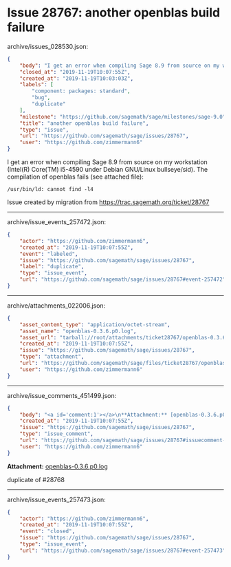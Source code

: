 # Issue 28767: another openblas build failure

archive/issues_028530.json:
```json
{
    "body": "I get an error when compiling Sage 8.9 from source on my workstation (Intel(R) Core(TM) i5-4590 under Debian GNU/Linux bullseye/sid). The compilation of openblas fails (see attached file):\n\n```\n/usr/bin/ld: cannot find -l4\n```\n\nIssue created by migration from https://trac.sagemath.org/ticket/28767\n\n",
    "closed_at": "2019-11-19T10:07:55Z",
    "created_at": "2019-11-19T10:03:03Z",
    "labels": [
        "component: packages: standard",
        "bug",
        "duplicate"
    ],
    "milestone": "https://github.com/sagemath/sage/milestones/sage-9.0",
    "title": "another openblas build failure",
    "type": "issue",
    "url": "https://github.com/sagemath/sage/issues/28767",
    "user": "https://github.com/zimmermann6"
}
```
I get an error when compiling Sage 8.9 from source on my workstation (Intel(R) Core(TM) i5-4590 under Debian GNU/Linux bullseye/sid). The compilation of openblas fails (see attached file):

```
/usr/bin/ld: cannot find -l4
```

Issue created by migration from https://trac.sagemath.org/ticket/28767





---

archive/issue_events_257472.json:
```json
{
    "actor": "https://github.com/zimmermann6",
    "created_at": "2019-11-19T10:07:55Z",
    "event": "labeled",
    "issue": "https://github.com/sagemath/sage/issues/28767",
    "label": "duplicate",
    "type": "issue_event",
    "url": "https://github.com/sagemath/sage/issues/28767#event-257472"
}
```



---

archive/attachments_022006.json:
```json
{
    "asset_content_type": "application/octet-stream",
    "asset_name": "openblas-0.3.6.p0.log",
    "asset_url": "tarball://root/attachments/ticket28767/openblas-0.3.6.p0.log",
    "created_at": "2019-11-19T10:07:55Z",
    "issue": "https://github.com/sagemath/sage/issues/28767",
    "type": "attachment",
    "url": "https://github.com/sagemath/sage/files/ticket28767/openblas-0.3.6.p0.log",
    "user": "https://github.com/zimmermann6"
}
```



---

archive/issue_comments_451499.json:
```json
{
    "body": "<a id='comment:1'></a>\n**Attachment:** [openblas-0.3.6.p0.log](https://github.com/sagemath/sage/files/ticket28767/openblas-0.3.6.p0.log)\n\nduplicate of #28768",
    "created_at": "2019-11-19T10:07:55Z",
    "issue": "https://github.com/sagemath/sage/issues/28767",
    "type": "issue_comment",
    "url": "https://github.com/sagemath/sage/issues/28767#issuecomment-451499",
    "user": "https://github.com/zimmermann6"
}
```

<a id='comment:1'></a>
**Attachment:** [openblas-0.3.6.p0.log](https://github.com/sagemath/sage/files/ticket28767/openblas-0.3.6.p0.log)

duplicate of #28768



---

archive/issue_events_257473.json:
```json
{
    "actor": "https://github.com/zimmermann6",
    "created_at": "2019-11-19T10:07:55Z",
    "event": "closed",
    "issue": "https://github.com/sagemath/sage/issues/28767",
    "type": "issue_event",
    "url": "https://github.com/sagemath/sage/issues/28767#event-257473"
}
```
